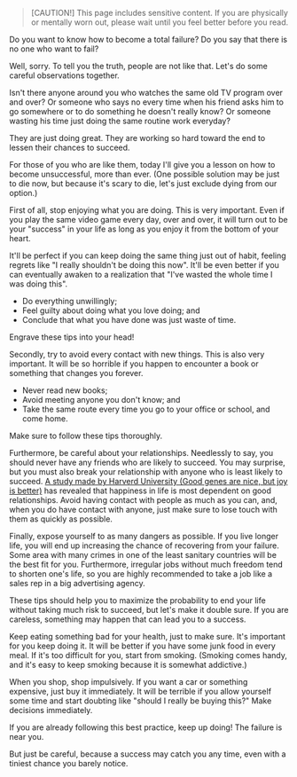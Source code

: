 <!-- Tips for Becoming Total Failure in Your Life -->
<!-- To Those of You Who Are Striving to Fail -->

> [CAUTION!] This page includes sensitive content.  If you are physically or mentally worn out, please wait until you feel better before you read.

Do you want to know how to become a total failure?
Do you say that there is no one who want to fail?

Well, sorry.
To tell you the truth, people are not like that.
Let's do some careful observations together.

Isn't there anyone around you who watches the same old TV program over and over?
Or someone who says no every time when his friend asks him to go somewhere or to do something he doesn't really know?
Or someone wasting his time just doing the same routine work everyday?

They are just doing great.
They are working so hard toward the end to lessen their chances to succeed.

For those of you who are like them, today I'll give you a lesson on how to become unsuccessful, more than ever.
(One possible solution may be just to die now, but because it's scary to die, let's just exclude dying from our option.)

First of all, stop enjoying what you are doing.
This is very important.
Even if you play the same video game every day, over and over, it will turn out to be your "success" in your life as long as you enjoy it from the bottom of your heart.

It'll be perfect if you can keep doing the same thing just out of habit, feeling regrets like "I really shouldn't be doing this now".
It'll be even better if you can eventually awaken to a realization that "I've wasted the whole time I was doing this".

- Do everything unwillingly;
- Feel guilty about doing what you love doing; and
- Conclude that what you have done was just waste of time.

Engrave these tips into your head!

Secondly, try to avoid every contact with new things.
This is also very important.
It will be so horrible if you happen to encounter a book or something that changes you forever.

- Never read new books;
- Avoid meeting anyone you don't know; and
- Take the same route every time you go to your office or school, and come home.

Make sure to follow these tips thoroughly.

Furthermore, be careful about your relationships.
Needlessly to say, you should never have any friends who are likely to succeed.
You may surprise, but you must also break your relationship with anyone who is least likely to succeed.
[A study made by Harverd University (Good genes are nice, but joy is better)](https://news.harvard.edu/gazette/story/2017/04/over-nearly-80-years-harvard-study-has-been-showing-how-to-live-a-healthy-and-happy-life/) has revealed that happiness in life is most dependent on good relationships.
Avoid having contact with people as much as you can, and, when you do have contact with anyone, just make sure to lose touch with them as quickly as possible.

Finally, expose yourself to as many dangers as possible.
If you live longer life, you will end up increasing the chance of recovering from your failure.
Some area with many crimes in one of the least sanitary countries will be the best fit for you.
Furthermore, irregular jobs without much freedom tend to shorten one's life, so you are highly recommended to take a job like a sales rep in a big advertising agency.

These tips should help you to maximize the probability to end your life without taking much risk to succeed, but let's make it double sure.
If you are careless, something may happen that can lead you to a success.

Keep eating something bad for your health, just to make sure.
It's important for you keep doing it.
It will be better if you have some junk food in every meal.
If it's too difficult for you, start from smoking.
(Smoking comes handy, and it's easy to keep smoking because it is somewhat addictive.)

When you shop, shop impulsively.
If you want a car or something expensive, just buy it immediately.
It will be terrible if you allow yourself some time and start doubting like "should I really be buying this?"
Make decisions immediately.

If you are already following this best practice, keep up doing!
The failure is near you.

But just be careful,
because a success may catch you any time, even with a tiniest chance you barely notice.
